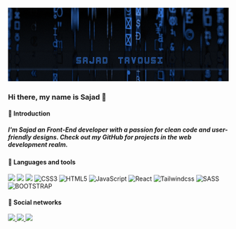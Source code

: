 ![banner](./b4.png)

### Hi there, my name is Sajad 🚀

#### 👋 Introduction

##### I'm Sajad an Front-End developer with a passion for clean code and user-friendly designs. Check out my GitHub for projects in the web development realm.

#### 🚀 Languages and tools
<p>
   <img src="https://img.shields.io/badge/git%20-ef391a.svg?&style=for-the-badge&logo=git&logoColor=white"/>
  <img src="https://img.shields.io/badge/github%20-black.svg?&style=for-the-badge&logo=github&logoColor=%FFF"/>
  <img src="https://img.shields.io/badge/figma%20-%23323330.svg?&style=for-the-badge&logo=figma&logoColor=%FFF"/>
  <img alt="CSS3" src="https://img.shields.io/badge/css3%20-%231572B6.svg?&style=for-the-badge&logo=css3&logoColor=white"/>
  <img alt="HTML5" src="https://img.shields.io/badge/html5%20-%23E34F26.svg?&style=for-the-badge&logo=html5&logoColor=white"/>
  <img alt="JavaScript" src="https://img.shields.io/badge/javascript%20-%23F7DF1E.svg?&style=for-the-badge&logo=javascript&logoColor=white"/>
  <img alt="React" src="https://img.shields.io/badge/react%20-%2320232a.svg?&style=for-the-badge&logo=react&logoColor=%2361DAFB"/> 
  <img alt="Tailwindcss" src="https://img.shields.io/badge/TAILWINDCSS%20-%23007ACC.svg?&style=for-the-badge&logo=tailwindcss&logoColor=white"/>
  <img alt="SASS" src="https://img.shields.io/badge/SASS%20-hotpink.svg?&style=for-the-badge&logo=SASS&logoColor=white"/>
  <img alt="BOOTSTRAP" src="https://img.shields.io/badge/BOOTSTRAP%20-%2343853D.svg?&style=for-the-badge&logo=bootstrap&logoColor=white"/>
</p>

#### 🌠 Social networks

<a href="https://www.linkedin.com/in/sajad-tavousi/">
    <img src="https://img.shields.io/badge/-Linkedin-purple?style=flat-square&logo=linkedin&logoColor=white">
</a>
<a href="https://sajad.tavoosi75@gmail.com">
    <img src="https://img.shields.io/badge/-Email-white?style=flat-square&logo=gmail&logoColor=f02e65">
</a>
</a>
<a href="https://t.me/sajadt75">
    <img src="https://img.shields.io/badge/Telegram-brown?style=flat-square&logo=telegram">
</a>
